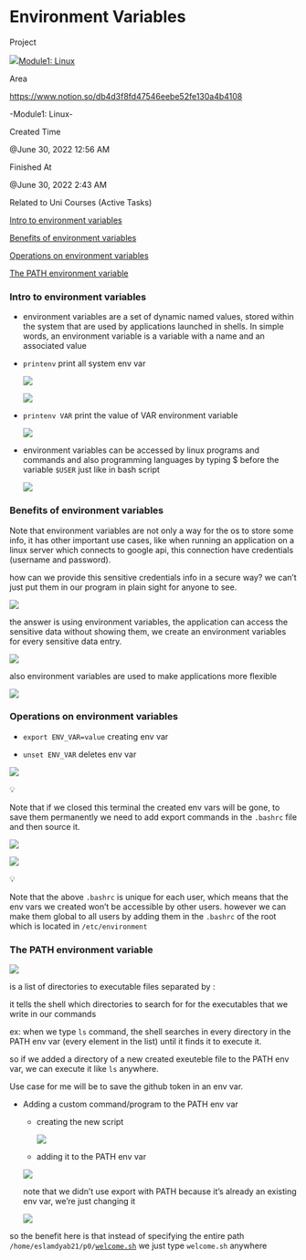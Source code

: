
Environment Variables
=====================

Project

[![](https://super.so/icon/light/folder-plus.svg)Module1: Linux](https://www.notion.so/Module1-Linux-012f8f8155f745f68053f61714910da8)

Area

https://www.notion.so/db4d3f8fd47546eebe52fe130a4b4108


\-Module1: Linux-

Created Time

@June 30, 2022 12:56 AM

Finished At

@June 30, 2022 2:43 AM

Related to Uni Courses (Active Tasks)

[Intro to environment variables](#06251891-7793-493b-b4d0-25ab52db1e38)

[Benefits of environment variables](#73846a41-f4ad-4608-8ce0-c133b653d9a9)

[Operations on environment variables](#d8db585b-d915-4661-9185-645147ed0387)

[The PATH environment variable](#12af4457-e69c-4e4b-abe5-a5447bfc6901)

### Intro to environment variables

*   environment variables are a set of dynamic named values, stored within the system that are used by applications launched in shells. In simple words, an environment variable is a variable with a name and an associated value

*   `printenv` print all system env var
    
    [![](Environment%20Variables%2083336bedfe134e6b9e98283c61d952fb/Untitled.png)](Environment%20Variables%2083336bedfe134e6b9e98283c61d952fb/Untitled.png)
    
    [![](Environment%20Variables%2083336bedfe134e6b9e98283c61d952fb/Untitled%201.png)](Environment%20Variables%2083336bedfe134e6b9e98283c61d952fb/Untitled%201.png)
    

*   `printenv VAR` print the value of VAR environment variable
    
    [![](Environment%20Variables%2083336bedfe134e6b9e98283c61d952fb/Untitled%202.png)](Environment%20Variables%2083336bedfe134e6b9e98283c61d952fb/Untitled%202.png)
    

*   environment variables can be accessed by linux programs and commands and also programming languages by typing $ before the variable `$USER` just like in bash script
    
    [![](Environment%20Variables%2083336bedfe134e6b9e98283c61d952fb/Untitled%203.png)](Environment%20Variables%2083336bedfe134e6b9e98283c61d952fb/Untitled%203.png)
    

### Benefits of environment variables

Note that environment variables are not only a way for the os to store some info, it has other important use cases, like when running an application on a linux server which connects to google api, this connection have credentials (username and password).

how can we provide this sensitive credentials info in a secure way? we can’t just put them in our program in plain sight for anyone to see.

[![](Environment%20Variables%2083336bedfe134e6b9e98283c61d952fb/Untitled%204.png)](Environment%20Variables%2083336bedfe134e6b9e98283c61d952fb/Untitled%204.png)

the answer is using environment variables, the application can access the sensitive data without showing them, we create an environment variables for every sensitive data entry.

[![](Environment%20Variables%2083336bedfe134e6b9e98283c61d952fb/Untitled%205.png)](Environment%20Variables%2083336bedfe134e6b9e98283c61d952fb/Untitled%205.png)

also environment variables are used to make applications more flexible

[![](Environment%20Variables%2083336bedfe134e6b9e98283c61d952fb/Untitled%206.png)](Environment%20Variables%2083336bedfe134e6b9e98283c61d952fb/Untitled%206.png)

### Operations on environment variables

*   `export ENV_VAR=value` creating env var

*   `unset ENV_VAR` deletes env var

[![](Environment%20Variables%2083336bedfe134e6b9e98283c61d952fb/Untitled%207.png)](Environment%20Variables%2083336bedfe134e6b9e98283c61d952fb/Untitled%207.png)

💡

Note that if we closed this terminal the created env vars will be gone, to save them permanently we need to add export commands in the `.bashrc` file and then source it.

[![](Environment%20Variables%2083336bedfe134e6b9e98283c61d952fb/Untitled%208.png)](Environment%20Variables%2083336bedfe134e6b9e98283c61d952fb/Untitled%208.png)

[![](Environment%20Variables%2083336bedfe134e6b9e98283c61d952fb/Untitled%209.png)](Environment%20Variables%2083336bedfe134e6b9e98283c61d952fb/Untitled%209.png)

💡

Note that the above `.bashrc` is unique for each user, which means that the env vars we created won’t be accessible by other users. however we can make them global to all users by adding them in the `.bashrc` of the root which is located in `/etc/environment`

### The PATH environment variable

[![](Environment%20Variables%2083336bedfe134e6b9e98283c61d952fb/Untitled%2010.png)](Environment%20Variables%2083336bedfe134e6b9e98283c61d952fb/Untitled%2010.png)

is a list of directories to executable files separated by :

it tells the shell which directories to search for for the executables that we write in our commands

ex: when we type `ls` command, the shell searches in every directory in the PATH env var (every element in the list) until it finds it to execute it.

so if we added a directory of a new created exeuteble file to the PATH env var, we can execute it like `ls` anywhere.

Use case for me will be to save the github token in an env var.

*   Adding a custom command/program to the PATH env var
    
    *   creating the new script
        
        [![](Environment%20Variables%2083336bedfe134e6b9e98283c61d952fb/Untitled%2011.png)](Environment%20Variables%2083336bedfe134e6b9e98283c61d952fb/Untitled%2011.png)
        
    
    *   adding it to the PATH env var
    
    [![](Environment%20Variables%2083336bedfe134e6b9e98283c61d952fb/Untitled%2012.png)](Environment%20Variables%2083336bedfe134e6b9e98283c61d952fb/Untitled%2012.png)
    
    note that we didn’t use export with PATH because it’s already an existing env var, we’re just changing it
    
    [![](Environment%20Variables%2083336bedfe134e6b9e98283c61d952fb/Untitled%2013.png)](Environment%20Variables%2083336bedfe134e6b9e98283c61d952fb/Untitled%2013.png)
    

so the benefit here is that instead of specifying the entire path `/home/eslamdyab21/p0/`[`welcome.sh`](http://welcome.sh) we just type `welcome.sh` anywhere
